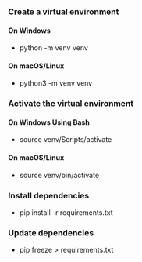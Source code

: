### Create a virtual environment

#### On Windows

- python -m venv venv

#### On macOS/Linux

- python3 -m venv venv

### Activate the virtual environment

#### On Windows Using Bash

- source venv/Scripts/activate

#### On macOS/Linux

- source venv/bin/activate

### Install dependencies

- pip install -r requirements.txt

### Update dependencies

- pip freeze > requirements.txt
